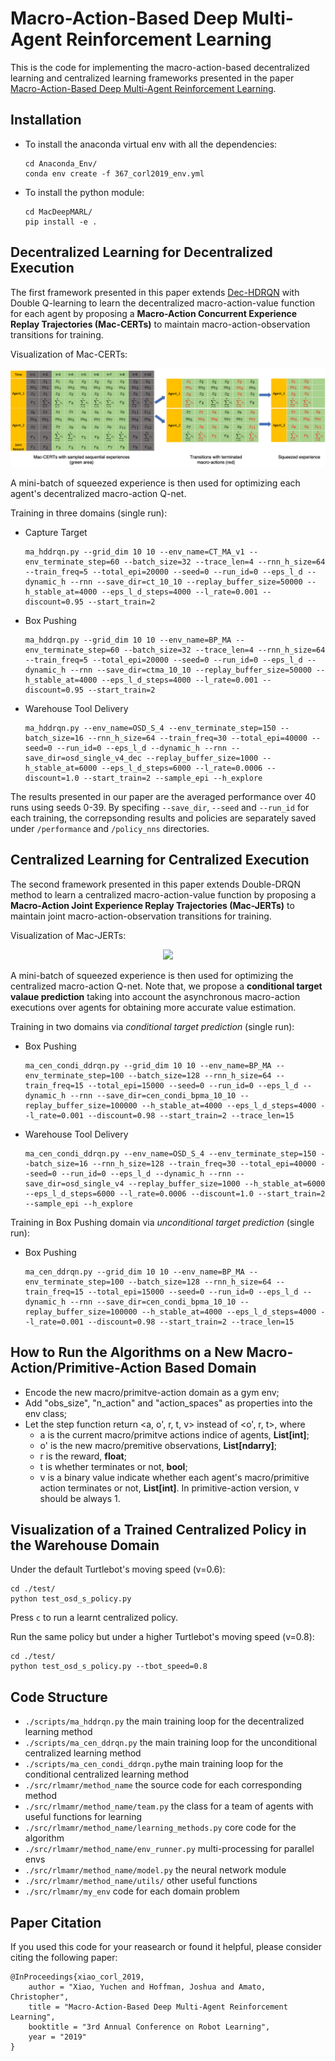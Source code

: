 # Macro-Action-Based Deep Multi-Agent Reinforcement Learning

This is the code for implementing the macro-action-based decentralized learning and centralized learning frameworks presented in the paper [Macro-Action-Based Deep Multi-Agent Reinforcement Learning](https://drive.google.com/file/d/1R5bh7Hqs_Dhzz7FMmPP8TmMmk_IppcWL/view).

## Installation

- To install the anaconda virtual env with all the dependencies:
  ```
  cd Anaconda_Env/
  conda env create -f 367_corl2019_env.yml
  ```
- To install the python module:
  ```
  cd MacDeepMARL/
  pip install -e .
  ```
## Decentralized Learning for Decentralized Execution

The first framework presented in this paper extends [Dec-HDRQN](https://arxiv.org/pdf/1703.06182.pdf) with Double Q-learning to learn the decentralized macro-action-value function for each agent by proposing a **Macro-Action Concurrent Experience Replay Trajectories (Mac-CERTs)** to maintain macro-action-observation transitions for training.

Visualization of Mac-CERTs:

![](https://github.com/yuchen-x/CoRL2019/blob/master/images/dec_buffer.png)

A mini-batch of squeezed experience is then used for optimizing each agent's decentralized macro-action Q-net.

Training in three domains (single run):
- Capture Target
  ```
  ma_hddrqn.py --grid_dim 10 10 --env_name=CT_MA_v1 --env_terminate_step=60 --batch_size=32 --trace_len=4 --rnn_h_size=64 --train_freq=5 --total_epi=20000 --seed=0 --run_id=0 --eps_l_d --dynamic_h --rnn --save_dir=ct_10_10 --replay_buffer_size=50000 --h_stable_at=4000 --eps_l_d_steps=4000 --l_rate=0.001 --discount=0.95 --start_train=2
  ```
- Box Pushing
  ```
  ma_hddrqn.py --grid_dim 10 10 --env_name=BP_MA --env_terminate_step=60 --batch_size=32 --trace_len=4 --rnn_h_size=64 --train_freq=5 --total_epi=20000 --seed=0 --run_id=0 --eps_l_d --dynamic_h --rnn --save_dir=ctma_10_10 --replay_buffer_size=50000 --h_stable_at=4000 --eps_l_d_steps=4000 --l_rate=0.001 --discount=0.95 --start_train=2
  ```
- Warehouse Tool Delivery
  ```
  ma_hddrqn.py --env_name=OSD_S_4 --env_terminate_step=150 --batch_size=16 --rnn_h_size=64 --train_freq=30 --total_epi=40000 --seed=0 --run_id=0 --eps_l_d --dynamic_h --rnn --save_dir=osd_single_v4_dec --replay_buffer_size=1000 --h_stable_at=6000 --eps_l_d_steps=6000 --l_rate=0.0006 --discount=1.0 --start_train=2 --sample_epi --h_explore
  ```
  
The results presented in our paper are the averaged performance over 40 runs using seeds 0-39. By specifing `--save_dir`, `--seed` and `--run_id` for each training, the correpsonding results and policies are separately saved under `/performance` and `/policy_nns` directories.

## Centralized Learning for Centralized Execution

The second framework presented in this paper extends Double-DRQN method to learn a centralized macro-action-value function by proposing a **Macro-Action Joint Experience Replay Trajectories (Mac-JERTs)** to maintain joint macro-action-observation transitions for training.

Visualization of Mac-JERTs:
<p align="center">
  <img src="https://github.com/yuchen-x/MacDeepMARL/blob/master/images/cen_buffer.png" width="70%">
</p>

A mini-batch of squeezed experience is then used for optimizing the centralized macro-action Q-net. Note that, we propose a **conditional target valaue prediction** taking into account the asynchronous macro-action executions over agents for obtaining more accurate value estimation.

Training in two domains via *conditional target prediction* (single run):

- Box Pushing
  ```
  ma_cen_condi_ddrqn.py --grid_dim 10 10 --env_name=BP_MA --env_terminate_step=100 --batch_size=128 --rnn_h_size=64 --train_freq=15 --total_epi=15000 --seed=0 --run_id=0 --eps_l_d --dynamic_h --rnn --save_dir=cen_condi_bpma_10_10 --replay_buffer_size=100000 --h_stable_at=4000 --eps_l_d_steps=4000 --l_rate=0.001 --discount=0.98 --start_train=2 --trace_len=15
  ```
- Warehouse Tool Delivery
  ```
  ma_cen_condi_ddrqn.py --env_name=OSD_S_4 --env_terminate_step=150 --batch_size=16 --rnn_h_size=128 --train_freq=30 --total_epi=40000 --seed=0 --run_id=0 --eps_l_d --dynamic_h --rnn --save_dir=osd_single_v4 --replay_buffer_size=1000 --h_stable_at=6000 --eps_l_d_steps=6000 --l_rate=0.0006 --discount=1.0 --start_train=2 --sample_epi --h_explore
  ```
Training in Box Pushing domain via *unconditional target prediction* (single run):

- Box Pushing
  ```
  ma_cen_ddrqn.py --grid_dim 10 10 --env_name=BP_MA --env_terminate_step=100 --batch_size=128 --rnn_h_size=64 --train_freq=15 --total_epi=15000 --seed=0 --run_id=0 --eps_l_d --dynamic_h --rnn --save_dir=cen_condi_bpma_10_10 --replay_buffer_size=100000 --h_stable_at=4000 --eps_l_d_steps=4000 --l_rate=0.001 --discount=0.98 --start_train=2 --trace_len=15
  ```

## How to Run the Algorithms on a New Macro-Action/Primitive-Action Based Domain

- Encode the new macro/primitve-action domain as a gym env;
- Add "obs_size", "n_action" and "action_spaces" as properties into the env class;
- Let the step function return <a, o', r, t, v> instead of <o', r, t>, where
  - a is the current macro/primitve actions indice of agents, **List[int]**; 
  - o' is the new macro/premitive observations, **List[ndarry]**; 
  - r is the reward, **float**; 
  - t is whether terminates or not, **bool**;
  - v is a binary value indicate whether each agent's macro/primitive action terminates or not, **List[int]**. In primitive-action version, v should be always 1.

## Visualization of a Trained Centralized Policy in the Warehouse Domain

Under the default Turtlebot's moving speed (v=0.6):
  ```
  cd ./test/
  python test_osd_s_policy.py
  ```
Press `c` to run a learnt centralized policy.

Run the same policy but under a higher Turtlebot's moving speed (v=0.8):
  ```
  cd ./test/
  python test_osd_s_policy.py --tbot_speed=0.8
  ```

## Code Structure
- `./scripts/ma_hddrqn.py` the main training loop for the decentralized learning method
- `./scripts/ma_cen_ddrqn.py` the main training loop for the unconditional centralized learning method 
- `./scripts/ma_cen_condi_ddrqn.py`the main training loop for the conditional centralized learning method
- `./src/rlmamr/method_name` the source code for each corresponding method
- `./src/rlmamr/method_name/team.py` the class for a team of agents with useful functions for learning
- `./src/rlmamr/method_name/learning_methods.py` core code for the algorithm
- `./src/rlmamr/method_name/env_runner.py` multi-processing for parallel envs
- `./src/rlmamr/method_name/model.py` the neural network module
- `./src/rlmamr/method_name/utils/` other useful functions
- `./src/rlmamr/my_env` code for each domain problem

## Paper Citation
If you used this code for your reasearch or found it helpful, please consider citing the following paper:
```
@InProceedings{xiao_corl_2019,
    author = "Xiao, Yuchen and Hoffman, Joshua and Amato, Christopher",
    title = "Macro-Action-Based Deep Multi-Agent Reinforcement Learning",
    booktitle = "3rd Annual Conference on Robot Learning",
    year = "2019"
}
```
